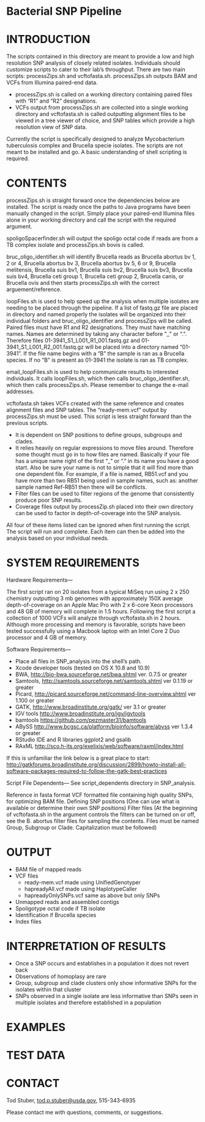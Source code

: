 Bacterial SNP Pipeline
======================

INTRODUCTION
============

The scripts contained in this directory are meant to provide a low and high resolution SNP analysis of closely related isolates.  Individuals should customize scripts to cater to their lab’s throughput.  There are two main scripts: processZips.sh and vcftofasta.sh.  processZips.sh outputs BAM and VCFs from Illumina paired-end data.  

- processZips.sh is called on a working directory containing paired files with “R1” and “R2” designations.
- VCFs output from processZips.sh are collected into a single working directory and vcftofasta.sh is called outputting alignment files to be viewed in a tree viewer of choice, and SNP tables which provide a high resolution view of SNP data.

Currently the script is specifically designed to analyze Mycobacterium tuberculosis complex and Brucella specie isolates.  The scripts are not meant to be installed and go.  A basic understanding of shell scripting is required.

CONTENTS
========

processZips.sh is straight forward once the dependencies below are installed.  The script is ready once the paths to Java programs have been manually changed in the script.  Simply place your paired-end Illumina files alone in your working directory and call the script with the required argument.

spoligoSpacerfinder.sh will output the spoligo octal code if reads are from a TB complex isolate and processZips.sh bovis is called.

bruc_oligo_identifier.sh will identify Brucella reads as Brucella abortus bv 1, 2 or 4, Brucella abortus bv 3, Brucella abortus bv 5, 6 or 9, Brucella melitensis, Brucella suis bv1, Brucella suis bv2, Brucella suis bv3, Brucella suis bv4, Brucella ceti group 1, Brucella ceti group 2, Brucella canis, or Brucella ovis and then starts processZips.sh with the correct arguement/reference.

loopFiles.sh is used to help speed up the analysis when multiple isolates are needing to be placed through the pipeline.  If a list of fastq.gz file are placed in directory and named properly the isolates will be organized into their individual folders and bruc_oligo_identifier and processZips will be called.  Paired files must have R1 and R2 designations.  They must have matching names.  Names are determined by taking any character before "_" or ".".  Therefore files 01-3941_S1_L001_R1_001.fastq.gz and 01-3941_S1_L001_R2_001.fastq.gz will be placed into a directory named “01-3941”.  If the file name begins with a “B” the sample is ran as a Brucella species.  If no “B” is present as 01-3941 the isolate is ran as TB complex.

email_loopFiles.sh is used to help communicate results to interested individuals.  It calls loopFiles.sh, which then calls bruc_oligo_identifier.sh, which then calls processZips.sh.  Please remember to change the e-mail addresses.

vcftofasta.sh takes VCFs created with the same reference and creates alignment files and SNP tables.  The “ready-mem.vcf” output by processZips.sh must be used.  This script is less straight forward than the previous scripts.  

- It is dependent on SNP positions to define groups, subgroups and clades.  
- It relies heavily on regular expressions to move files around.  Therefore some thought must go in to how files are named.  Basically if your file has a unique name right of the first “_” or “.” in its name you have a good start.  Also be sure your name is not to simple that it will find more than one dependent file.  For example, if a file is named, RB51.vcf and you have more than two RB51 being used in sample names, such as: another sample named Ref-RB51 then there will be conflicts.
- Filter files can be used to filter regions of the genome that consistently produce poor SNP results.
- Coverage files output by processZip.sh placed into their own directory can be used to factor in depth-of-coverage into the SNP analysis.

All four of these items listed can be ignored when first running the script.  The script will run and complete.  Each item can then be added into the analysis based on your individual needs. 


SYSTEM REQUIREMENTS
===================

Hardware Requirements—

The first script ran on 20 isolates from a typical MiSeq run using 2 x 250 chemistry outputting 3 mb genomes with approximately 150X average depth-of-coverage on an Apple Mac Pro with 2 x 6-core Xeon processors and 48 GB of memory will complete in 1.5 hours.  Following the first script a collection of 1000 VCFs will analyze through vcftofasta.sh in 2 hours.  Although more processing and memory is favorable, scripts have been tested successfully using a Macbook laptop with an Intel Core 2 Duo processor and 4 GB of memory.

Software Requirements—
- Place all files in SNP_analysis into the shell’s path.
- Xcode developer tools (tested on OS X 10.8 and 10.9)
- BWA, http://bio-bwa.sourceforge.net/bwa.shtml ver. 0.7.5 or greater
- Samtools, http://samtools.sourceforge.net/samtools.shtml ver 0.1.19 or greater
- Picard, http://picard.sourceforge.net/command-line-overview.shtml ver 1.100 or greater
- GATK, http://www.broadinstitute.org/gatk/ ver 3.1 or greater
- IGV tools http://www.broadinstitute.org/igv/igvtools
- bamtools https://github.com/pezmaster31/bamtools
- ABySS http://www.bcgsc.ca/platform/bioinfo/software/abyss ver 1.3.4 or greater
- RStudio IDE and R libraries ggplot2 and gsalib
- RAxML http://sco.h-its.org/exelixis/web/software/raxml/index.html

If this is unfamiliar the link below is a great place to start:
http://gatkforums.broadinstitute.org/discussion/2899/howto-install-all-software-packages-required-to-follow-the-gatk-best-practices

Script File Dependents—
See script_dependents directory in SNP_analysis.

Reference in fasta format
VCF formatted file containing high quality SNPs, for optimizing BAM file.
Defining SNP positions (One can use what is available or determine their own SNP positions)
Filter files (At the beginning of vcftofasta.sh in the argument controls the filters can be turned on or off, see the B. abortus filter files for sampling the contents.  Files must be named Group, Subgroup or Clade.  Capitalization must be followed)

OUTPUT
======

- BAM file of mapped reads
- VCF files
	- ready-mem.vcf made using UnifiedGenotyper
	- hapreadyAll.vcf made using HaplotypeCaller
	- hapreadyOnlySNPs.vcf same as above but only SNPs
- Unmapped reads and assembled contigs
- Spoligotype octal code if TB isolate
- Identification if Brucella species
- Index files

INTERPRETATION OF RESULTS
=========================

- Once a SNP occurs and establishes in a population it does not revert back
- Observations of homoplasy are rare
- Group, subgroup and clade clusters only show informative SNPs for the isolates within that cluster
- SNPs observed in a single isolate are less informative than SNPs seen in multiple isolates and therefore established in a population

EXAMPLES
========

TEST DATA
=========

CONTACT
=======
Tod Stuber,
tod.p.stuber@usda.gov,
515-343-6935

Please contact me with questions, comments, or suggestions.